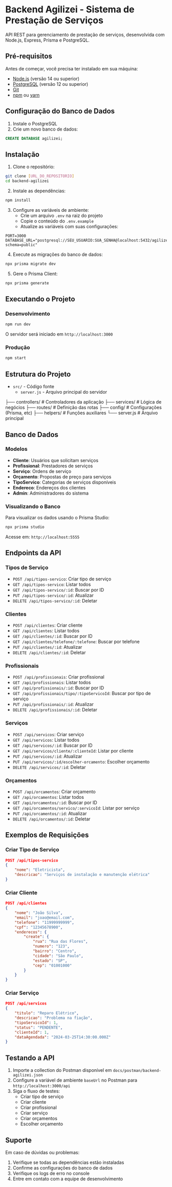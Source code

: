 # Backend Agilizei - Sistema de Prestação de Serviços

API REST para gerenciamento de prestação de serviços, desenvolvida com Node.js, Express, Prisma e PostgreSQL.

## Pré-requisitos

Antes de começar, você precisa ter instalado em sua máquina:

- [Node.js](https://nodejs.org/) (versão 14 ou superior)
- [PostgreSQL](https://www.postgresql.org/) (versão 12 ou superior)
- [Git](https://git-scm.com/)
- [npm](https://www.npmjs.com/) ou [yarn](https://yarnpkg.com/)

## Configuração do Banco de Dados

1. Instale o PostgreSQL
2. Crie um novo banco de dados:

```sql
CREATE DATABASE agilizei;
```

## Instalação

1. Clone o repositório:

```bash
git clone [URL_DO_REPOSITORIO]
cd backend-agilizei
```

2. Instale as dependências:

```bash
npm install
```

3. Configure as variáveis de ambiente:
   - Crie um arquivo `.env` na raiz do projeto
   - Copie o conteúdo do `.env.example`
   - Atualize as variáveis com suas configurações:

```env
PORT=3000
DATABASE_URL="postgresql://SEU_USUARIO:SUA_SENHA@localhost:5432/agilizei?schema=public"
```

4. Execute as migrações do banco de dados:

```bash
npx prisma migrate dev
```

5. Gere o Prisma Client:

```bash
npx prisma generate
```

## Executando o Projeto

### Desenvolvimento

```bash
npm run dev
```

O servidor será iniciado em `http://localhost:3000`

### Produção

```bash
npm start
```

## Estrutura do Projeto

- `src/` - Código fonte
  - `server.js` - Arquivo principal do servidor

├── controllers/ # Controladores da aplicação
├── services/ # Lógica de negócios
├── routes/ # Definição das rotas
├── config/ # Configurações (Prisma, etc)
├── helpers/ # Funções auxiliares
└── server.js # Arquivo principal

## Banco de Dados

### Modelos

- **Cliente**: Usuários que solicitam serviços
- **Profissional**: Prestadores de serviços
- **Serviço**: Ordens de serviço
- **Orçamento**: Propostas de preço para serviços
- **TipoServico**: Categorias de serviços disponíveis
- **Endereco**: Endereços dos clientes
- **Admin**: Administradores do sistema

### Visualizando o Banco

Para visualizar os dados usando o Prisma Studio:

```bash
npx prisma studio
```

Acesse em: `http://localhost:5555`

## Endpoints da API

### Tipos de Serviço

- `POST /api/tipos-servico`: Criar tipo de serviço
- `GET /api/tipos-servico`: Listar todos
- `GET /api/tipos-servico/:id`: Buscar por ID
- `PUT /api/tipos-servico/:id`: Atualizar
- `DELETE /api/tipos-servico/:id`: Deletar

### Clientes

- `POST /api/clientes`: Criar cliente
- `GET /api/clientes`: Listar todos
- `GET /api/clientes/:id`: Buscar por ID
- `GET /api/clientes/telefone/:telefone`: Buscar por telefone
- `PUT /api/clientes/:id`: Atualizar
- `DELETE /api/clientes/:id`: Deletar

### Profissionais

- `POST /api/profissionais`: Criar profissional
- `GET /api/profissionais`: Listar todos
- `GET /api/profissionais/:id`: Buscar por ID
- `GET /api/profissionais/tipo/:tipoServicoId`: Buscar por tipo de serviço
- `PUT /api/profissionais/:id`: Atualizar
- `DELETE /api/profissionais/:id`: Deletar

### Serviços

- `POST /api/servicos`: Criar serviço
- `GET /api/servicos`: Listar todos
- `GET /api/servicos/:id`: Buscar por ID
- `GET /api/servicos/cliente/:clienteId`: Listar por cliente
- `PUT /api/servicos/:id`: Atualizar
- `PUT /api/servicos/:id/escolher-orcamento`: Escolher orçamento
- `DELETE /api/servicos/:id`: Deletar

### Orçamentos

- `POST /api/orcamentos`: Criar orçamento
- `GET /api/orcamentos`: Listar todos
- `GET /api/orcamentos/:id`: Buscar por ID
- `GET /api/orcamentos/servico/:servicoId`: Listar por serviço
- `PUT /api/orcamentos/:id`: Atualizar
- `DELETE /api/orcamentos/:id`: Deletar

## Exemplos de Requisições

### Criar Tipo de Serviço

```json
POST /api/tipos-servico
{
    "nome": "Eletricista",
    "descricao": "Serviços de instalação e manutenção elétrica"
}
```

### Criar Cliente

```json
POST /api/clientes
{
    "nome": "João Silva",
    "email": "joao@email.com",
    "telefone": "11999999999",
    "cpf": "12345678900",
    "enderecos": {
        "create": {
            "rua": "Rua das Flores",
            "numero": "123",
            "bairro": "Centro",
            "cidade": "São Paulo",
            "estado": "SP",
            "cep": "01001000"
        }
    }
}
```

### Criar Serviço

```json
POST /api/servicos
{
    "titulo": "Reparo Elétrico",
    "descricao": "Problema na fiação",
    "tipoServicoId": 1,
    "status": "PENDENTE",
    "clienteId": 1,
    "dataAgendada": "2024-03-25T14:30:00.000Z"
}
```

## Testando a API

1. Importe a collection do Postman disponível em `docs/postman/backend-agilizei.json`
2. Configure a variável de ambiente `baseUrl` no Postman para `http://localhost:3000/api`
3. Siga o fluxo de testes:
   - Criar tipo de serviço
   - Criar cliente
   - Criar profissional
   - Criar serviço
   - Criar orçamentos
   - Escolher orçamento

## Suporte

Em caso de dúvidas ou problemas:

1. Verifique se todas as dependências estão instaladas
2. Confirme as configurações do banco de dados
3. Verifique os logs de erro no console
4. Entre em contato com a equipe de desenvolvimento
